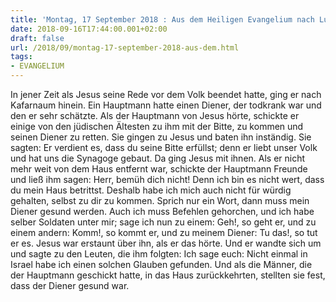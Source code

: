 ```yaml
---
title: 'Montag, 17 September 2018 : Aus dem Heiligen Evangelium nach Lukas - Lk 7,1-10.'
date: 2018-09-16T17:44:00.001+02:00
draft: false
url: /2018/09/montag-17-september-2018-aus-dem.html
tags: 
- EVANGELIUM
---
```


In jener Zeit als Jesus seine Rede vor dem Volk beendet hatte, ging er nach Kafarnaum hinein. Ein Hauptmann hatte einen Diener, der todkrank war und den er sehr schätzte. Als der Hauptmann von Jesus hörte, schickte er einige von den jüdischen Ältesten zu ihm mit der Bitte, zu kommen und seinen Diener zu retten. Sie gingen zu Jesus und baten ihn inständig. Sie sagten: Er verdient es, dass du seine Bitte erfüllst; denn er liebt unser Volk und hat uns die Synagoge gebaut. Da ging Jesus mit ihnen. Als er nicht mehr weit von dem Haus entfernt war, schickte der Hauptmann Freunde und ließ ihm sagen: Herr, bemüh dich nicht! Denn ich bin es nicht wert, dass du mein Haus betrittst. Deshalb habe ich mich auch nicht für würdig gehalten, selbst zu dir zu kommen. Sprich nur ein Wort, dann muss mein Diener gesund werden. Auch ich muss Befehlen gehorchen, und ich habe selber Soldaten unter mir; sage ich nun zu einem: Geh!, so geht er, und zu einem andern: Komm!, so kommt er, und zu meinem Diener: Tu das!, so tut er es. Jesus war erstaunt über ihn, als er das hörte. Und er wandte sich um und sagte zu den Leuten, die ihm folgten: Ich sage euch: Nicht einmal in Israel habe ich einen solchen Glauben gefunden. Und als die Männer, die der Hauptmann geschickt hatte, in das Haus zurückkehrten, stellten sie fest, dass der Diener gesund war.